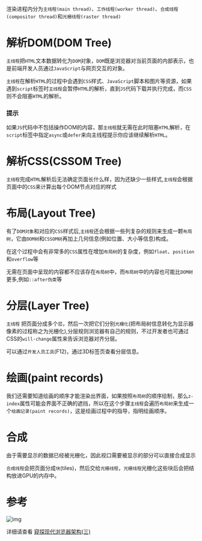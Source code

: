 渲染进程内分为`主线程(main thread)`、`工作线程(worker thread)`、`合成线程(compositor thread)`和`光栅线程(raster thread)`

# 解析DOM(DOM Tree)

`主线程`把`HTML`文本数据转化为`DOM`对象，`DOM`既是浏览器对当前页面的内部表示，也是前端开发人员通过`JavaScript`与网页交互的对象。


`主线程`在解析`HTML`的过程中会遇到`CSS`样式、`JavaScript`脚本和图片等资源，如果遇到`script`标签时`主线程`会暂停`HTML`的解析，直到`JS`代码下载并执行完成，而`CSS`则不会阻塞`HTML`的解析。

### 提示
如果`JS`代码中不包括操作DOM的内容，那`主线程`就无需在此时阻塞`HTML`解析，在`script`标签中指定`async`或`defer`来向主线程提示你应该继续解析`HTML`。

# 解析CSS(CSSOM Tree)
`主线程`完成`HTML`解析后无法确定页面长什么样，因为还缺少一些样式,`主线程`会根据页面中的`CSS`来计算出每个DOM节点对应的样式

# 布局(Layout Tree)
有了`DOM对象`和对应的`CSS`样式后,`主线程`还会根据一些列复杂的规则来生成一颗`布局树`，它由`DOM树`和`CSSOM树`再加上几何信息(例如位置、大小等信息)构成。

在这个过程中会有非常多的`CSS`属性在增加`布局树`的复杂度，例如`float`、`position`和`overflow`等

无需在页面中呈现的内容都不应该存在`布局树`中，而`布局树`中的内容也可能比`DOM树`更多,例如`::after伪类`等

# 分层(Layer Tree)

`主线程` 把页面分成多个`层`，然后一次把它们分别`光栅化`(把布局树信息转化为显示器像素的过程称之为光栅化),分层规则浏览器有自己的规则，不过开发者也可通过CSS的`will-change`属性来告诉浏览器对齐分层。

可以通过`开发人员工具`(F12)，通过3D标签页查看分层信息。

# 绘画(paint records)
我们还需要知道绘画的顺序才能渲染出界面，如果按照`布局树`的顺序绘制，那么`z-index`属性可能会界面不正确的遮挡，所以在这个步骤`主线程`会遍历`布局树`来生成一个`绘画记录(paint records)`，这是绘画过程中的指导，指明绘画顺序。

# 合成

由于需要显示的数据已经被光栅化，因此视口需要被显示的部分可以直接合成显示

`合成线程`会把页面分成`块`(tiles)，然后交给`光栅线程`，`光栅线程`光栅化这些块后会把结构放进GPU的内存中。

# 参考

![img](https://user-images.githubusercontent.com/16717283/72676976-40078800-3ad2-11ea-9375-227b4abe5b62.png)

详细请查看 [窥探现代浏览器架构(三)](https://zhuanlan.zhihu.com/p/101587249)